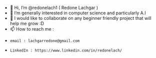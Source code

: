 - 👋 Hi, I’m @redonelach1 ( Redone Lachgar ) 
- 👀 I’m generally interested in computer science and particularly A.I
- 💞️ I would like  to collaborate on any beginner friendly project that will help me grow :D
- 📫 How to reach me :
-     email : lachgarredone@gmail.com
-     LinkedIn : https://www.linkedin.com/in/redonelach/

<!---
redonelach1/redonelach1 is a ✨ special ✨ repository because its `README.md` (this file) appears on your GitHub profile.
You can click the Preview link to take a look at your changes.
--->
